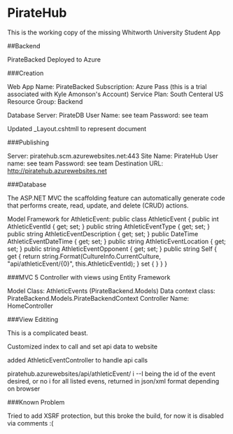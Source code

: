 # PirateHub
This is the working copy of the missing Whitworth University Student App

##Backend

PirateBacked Deployed to Azure

###Creation

Web App Name: PirateBacked
Subscription: Azure Pass (this is a trial associated with Kyle Amonson's Account)
Service Plan: South Centeral US
Resource Group: Backend

Database Server: PirateDB
User Name: see team
Password: see team

Updated _Layout.cshtmll to represent document

###Publishing

Server:  piratehub.scm.azurewebsites.net:443
Site Name: PirateHub
User name: see team
Password:  see team
Destination URL: http://piratehub.azurewebsites.net

###Database

The ASP.NET MVC the scaffolding feature can automatically generate code that performs create, read, update, and delete (CRUD) actions.

Model Framework for AthleticEvent:
    public class AthleticEvent
    {
        public int AthleticEventId { get; set; }
        public string AthleticEventType { get; set; }
        public string AthleticEventDescription { get; set; }
        public DateTime AthleticEventDateTime { get; set; }
        public string AthleticEventLocation { get; set; }
        public string AthleticEventOpponent { get; set; }
        public string Self
        {
            get
            {
                return string.Format(CultureInfo.CurrentCulture,
               "api/athleticEvent/{0}", this.AthleticEventId);
            }
            set { }
        }
    }
	
###MVC 5 Controller with views using Entity Framework

Model Class: AthleticEvents (PirateBackend.Models)
Data context class: PirateBackend.Models.PirateBackendContext
Controller Name: HomeController

###View Edititing

This is a complicated beast.

Customized index to call and set api data to website

added AthleticEventController to handle api calls

piratehub.azurewebsites/api/athleticEvent/ i --I being the id of the event desired, or no i for all listed evens, returned in json/xml format depending on browser

###Known Problem

Tried to add XSRF protection, but this broke the build, for now it is disabled via comments :(



